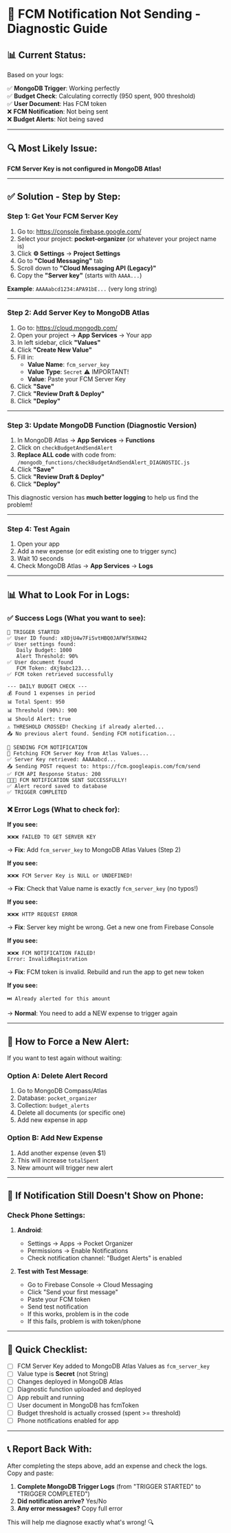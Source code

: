 # 🔧 FCM Notification Not Sending - Diagnostic Guide

## 📊 Current Status:

Based on your logs:

✅ **MongoDB Trigger**: Working perfectly  
✅ **Budget Check**: Calculating correctly (950 spent, 900 threshold)  
✅ **User Document**: Has FCM token  
❌ **FCM Notification**: Not being sent  
❌ **Budget Alerts**: Not being saved

---

## 🔍 Most Likely Issue:

**FCM Server Key is not configured in MongoDB Atlas!**

---

## ✅ Solution - Step by Step:

### **Step 1: Get Your FCM Server Key**

1. Go to: https://console.firebase.google.com/
2. Select your project: **pocket-organizer** (or whatever your project name is)
3. Click **⚙️ Settings** → **Project Settings**
4. Go to **"Cloud Messaging"** tab
5. Scroll down to **"Cloud Messaging API (Legacy)"**
6. Copy the **"Server key"** (starts with `AAAA...`)

**Example**: `AAAAabcd1234:APA91bE...` (very long string)

---

### **Step 2: Add Server Key to MongoDB Atlas**

1. Go to: https://cloud.mongodb.com/
2. Open your project → **App Services** → Your app
3. In left sidebar, click **"Values"**
4. Click **"Create New Value"**
5. Fill in:
   - **Value Name**: `fcm_server_key`
   - **Value Type**: `Secret` ⚠️ IMPORTANT!
   - **Value**: Paste your FCM Server Key
6. Click **"Save"**
7. Click **"Review Draft & Deploy"**
8. Click **"Deploy"**

---

### **Step 3: Update MongoDB Function (Diagnostic Version)**

1. In MongoDB Atlas → **App Services** → **Functions**
2. Click on `checkBudgetAndSendAlert`
3. **Replace ALL code** with code from:
   `/mongodb_functions/checkBudgetAndSendAlert_DIAGNOSTIC.js`
4. Click **"Save"**
5. Click **"Review Draft & Deploy"**
6. Click **"Deploy"**

This diagnostic version has **much better logging** to help us find the problem!

---

### **Step 4: Test Again**

1. Open your app
2. Add a new expense (or edit existing one to trigger sync)
3. Wait 10 seconds
4. Check MongoDB Atlas → **App Services** → **Logs**

---

## 📊 What to Look For in Logs:

### ✅ **Success Logs** (What you want to see):

```
🔔 TRIGGER STARTED
✅ User ID found: x8DjU4w7FiSvtHBQ0JAFWf5X0W42
✅ User settings found:
   Daily Budget: 1000
   Alert Threshold: 90%
✅ User document found
   FCM Token: dXj9abc123...
✅ FCM token retrieved successfully

--- DAILY BUDGET CHECK ---
💰 Found 1 expenses in period
📊 Total Spent: 950
📊 Threshold (90%): 900
📊 Should Alert: true
⚠️ THRESHOLD CROSSED! Checking if already alerted...
📤 No previous alert found. Sending FCM notification...

🚀 SENDING FCM NOTIFICATION
🔑 Fetching FCM Server Key from Atlas Values...
✅ Server Key retrieved: AAAAabcd...
📤 Sending POST request to: https://fcm.googleapis.com/fcm/send
✅ FCM API Response Status: 200
🎉🎉🎉 FCM NOTIFICATION SENT SUCCESSFULLY!
✅ Alert record saved to database
✅ TRIGGER COMPLETED
```

### ❌ **Error Logs** (What to check for):

**If you see:**

```
❌❌❌ FAILED TO GET SERVER KEY
```

→ **Fix**: Add `fcm_server_key` to MongoDB Atlas Values (Step 2)

**If you see:**

```
❌❌❌ FCM Server Key is NULL or UNDEFINED!
```

→ **Fix**: Check that Value name is exactly `fcm_server_key` (no typos!)

**If you see:**

```
❌❌❌ HTTP REQUEST ERROR
```

→ **Fix**: Server key might be wrong. Get a new one from Firebase Console

**If you see:**

```
❌❌❌ FCM NOTIFICATION FAILED!
Error: InvalidRegistration
```

→ **Fix**: FCM token is invalid. Rebuild and run the app to get new token

**If you see:**

```
⏭️ Already alerted for this amount
```

→ **Normal**: You need to add a NEW expense to trigger again

---

## 🧪 How to Force a New Alert:

If you want to test again without waiting:

### **Option A: Delete Alert Record**

1. Go to MongoDB Compass/Atlas
2. Database: `pocket_organizer`
3. Collection: `budget_alerts`
4. Delete all documents (or specific one)
5. Add new expense in app

### **Option B: Add New Expense**

1. Add another expense (even $1)
2. This will increase `totalSpent`
3. New amount will trigger new alert

---

## 📱 If Notification Still Doesn't Show on Phone:

### **Check Phone Settings:**

1. **Android**:

   - Settings → Apps → Pocket Organizer
   - Permissions → Enable Notifications
   - Check notification channel: "Budget Alerts" is enabled

2. **Test with Test Message**:
   - Go to Firebase Console → Cloud Messaging
   - Click "Send your first message"
   - Paste your FCM token
   - Send test notification
   - If this works, problem is in the code
   - If this fails, problem is with token/phone

---

## 🎯 Quick Checklist:

- [ ] FCM Server Key added to MongoDB Atlas Values as `fcm_server_key`
- [ ] Value type is **Secret** (not String)
- [ ] Changes deployed in MongoDB Atlas
- [ ] Diagnostic function uploaded and deployed
- [ ] App rebuilt and running
- [ ] User document in MongoDB has fcmToken
- [ ] Budget threshold is actually crossed (spent >= threshold)
- [ ] Phone notifications enabled for app

---

## 📞 Report Back With:

After completing the steps above, add an expense and check the logs. Copy and paste:

1. **Complete MongoDB Trigger Logs** (from "TRIGGER STARTED" to "TRIGGER COMPLETED")
2. **Did notification arrive?** Yes/No
3. **Any error messages?** Copy full error

This will help me diagnose exactly what's wrong! 🔍
